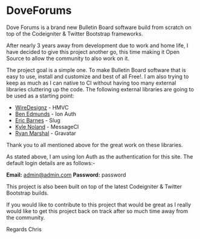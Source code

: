# DoveForums

Dove Forums is a brand new Bulletin Board software build from scratch on top of the Codeigniter & Twitter Bootstrap frameworks.

After nearly 3 years away from development due to work and home life, I have decided to give this project another go, this time making it Open Source to allow the community to also work on it.

The project goal is a simple one.  To make Bulletin Board software that is easy to use, install and customize and best of all Free!.  I am also trying to keep as much as I can native to CI without having too many external libraries cluttering up the code.  The following external libraries are going to be used as a starting point:

- <a href="https://bitbucket.org/wiredesignz/codeigniter-modular-extensions-hmvc">WireDesignz</a> - HMVC 
- <a href="http://www.benedmunds.com">Ben Edmunds</a> - Ion Auth
- <a href="http://www.ericlbarnes.com">Eric Barnes</a> - Slug
- <a href="http://www.kylenoland.com">Kyle Noland</a> - MessageCI
- <a href="http://www.irealms.co.uk">Ryan Marshal<a/> - Gravatar

Thank you to all mentioned above for the great work on these libraries. 

As stated above, I am using Ion Auth as the authentication for this site.  The default login details are as follows:-

<strong>Email:</strong> admin@admin.com
<strong>Password:</strong> password

This project is also been built on top of the latest Codeigniter & Twitter Bootstrap builds.  

If you would like to contribute to this project that would be great as I really would like to get this project back on track after so much time away from the community.

Regards
Chris
